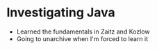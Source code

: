 # Investigating Java

- Learned the fundamentals in Zaitz and Kozlow
- Going to unarchive when I'm forced to learn it
